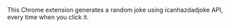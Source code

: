 This Chrome extension generates a random joke using icanhazdadjoke API, every time when you click it.
